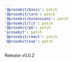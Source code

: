 ```yaml
---
'@prosekit/basic': patch
'@prosekit/core': patch
'@prosekit/extensions': patch
'@prosekit/lit': patch
'@prosekit/pm': patch
'prosekit': patch
'@prosekit/react': patch
'@prosekit/vue': patch
---
```


Release v0.0.2

